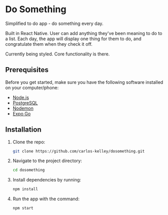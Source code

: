 # Do Something
Simplified to do app - do something every day.

Built in React Native. User can add anything they've been meaning to do to a list. Each day, the app will display one thing for them to do, and congratulate them when they check it off.

Currently being styled. Core functionality is there.

## Prerequisites

Before you get started, make sure you have the following software installed on your computer/phone:

- [Node.js](https://nodejs.org/en/)
- [PostgreSQL](https://www.postgresql.org/)
- [Nodemon](https://nodemon.io/)
- [Expo Go](https://expo.dev/client)

## Installation

1. Clone the repo: 
   ```sh
   git clone https://github.com/carlos-kelley/dosomething.git
   ```
2. Navigate to the project directory: 
   ```sh
   cd dosomething
   ```
3. Install dependencies by running:
   ```sh
   npm install
   ```
4. Run the app with the command:
   ```sh
   npm start
